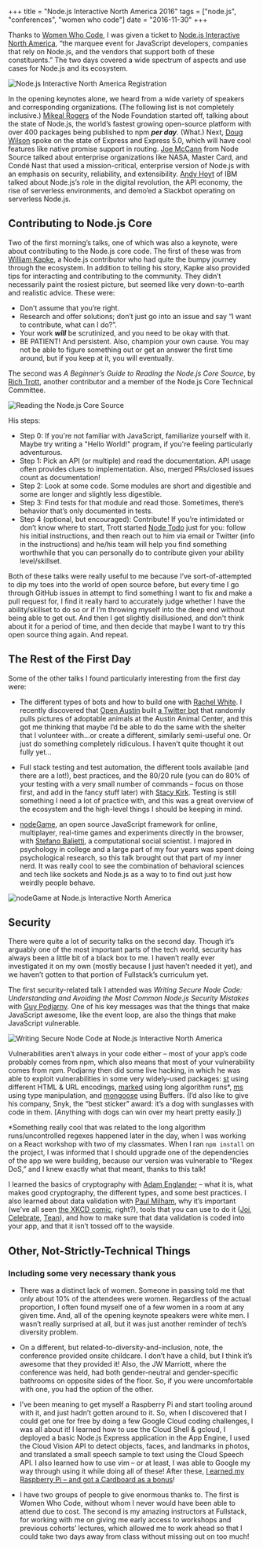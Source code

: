 +++
title = "Node.js Interactive North America 2016"
tags = ["node.js", "conferences", "women who code"]
date = "2016-11-30"
+++

Thanks to [Women Who Code](https://www.womenwhocode.com/), I was given a ticket to [Node.js Interactive North America](http://events.linuxfoundation.org/events/node-interactive), “the marquee event for JavaScript developers, companies that rely on Node.js, and the vendors that support both of these constituents.” The two days covered a wide spectrum of aspects and use cases for Node.js and its ecosystem.

<img src="/images/posts/2016-11/nodejs-interactive-2016-registration.JPG" class="center-img" alt="Node.js Interactive North America Registration"/>

In the opening keynotes alone, we heard from a wide variety of speakers and corresponding organizations. (The following list is not completely inclusive.) [Mikeal Rogers](https://twitter.com/mikeal) of the Node Foundation started off, talking about the state of Node.js, the world’s fastest growing open-source platform with over 400 packages being published to npm ***per day***. (What.) Next, [Doug Wilson](https://twitter.com/blipsofadoug) spoke on the state of Express and Express 5.0, which will have cool features like native promise support in routing. [Joe McCann](https://twitter.com/joemccann) from Node Source talked about enterprise organizations like NASA, Master Card, and Condé Nast that used a mission-critical, enterprise version of Node.js with an emphasis on security, reliability, and extensibility. [Andy Hoyt](https://twitter.com/andrew_j_hoyt) of IBM talked about Node.js’s role in the digital revolution, the API economy, the rise of serverless environments, and demo’ed a Slackbot operating on serverless Node.js.

## Contributing to Node.js Core

Two of the first morning’s talks, one of which was also a keynote, were about contributing to the Node.js core code. The first of these was from [William Kapke](https://twitter.com/williamkapke), a Node.js contributor who had quite the bumpy journey through the ecosystem. In addition to telling his story, Kapke also provided tips for interacting and contributing to the community. They didn’t necessarily paint the rosiest picture, but seemed like very down-to-earth and realistic advice. These were:

* Don’t assume that you’re right.
* Research and offer solutions; don’t just go into an issue and say “I want to contribute, what can I do?”.
* Your work ***will*** be scrutinized, and you need to be okay with that.
* BE PATIENT! And persistent. Also, champion your own cause. You may not be able to figure something out or get an answer the first time around, but if you keep at it, you will eventually.

The second was *A Beginner’s Guide to Reading the Node.js Core Source*, by [Rich Trott](https://twitter.com/trott), another contributor and a member of the Node.js Core Technical Committee.

<img src="/images/posts/2016-11/nodejs-interactive-2016-contributing.JPG" class="center-img" alt="Reading the Node.js Core Source"/>

His steps:

* Step 0: If you're not familiar with JavaScript, familiarize yourself with it. Maybe try writing a "Hello World!" program, if you're feeling particularly adventurous.
* Step 1: Pick an API (or multiple) and read the documentation. API usage often provides clues to implementation. Also, merged PRs/closed issues count as documentation!
* Step 2: Look at some code. Some modules are short and digestible and some are longer and slightly less digestible.
* Step 3: Find tests for that module and read those. Sometimes, there’s behavior that’s only documented in tests.
* Step 4 (optional, but encouraged): Contribute! If you’re intimidated or don’t know where to start, Trott started [Node Todo](http://nodetodo.org/) just for you: follow his initial instructions, and then reach out to him via email or Twitter (info in the instructions) and he/his team will help you find something worthwhile that you can personally do to contribute given your ability level/skillset.

Both of these talks were really useful to me because I’ve sort-of-attempted to dip my toes into the world of open source before, but every time I go through GitHub issues in attempt to find something I want to fix and make a pull request for, I find it really hard to accurately judge whether I have the ability/skillset to do so or if I’m throwing myself into the deep end without being able to get out. And then I get slightly disillusioned, and don't think about it for a period of time, and then decide that maybe I want to try this open source thing again. And repeat.

## The Rest of the First Day

Some of the other talks I found particularly interesting from the first day were:

* The different types of bots and how to build one with [Rachel White](https://twitter.com/ohhoe). I recently discovered that [Open Austin](https://www.open-austin.org/) built [a Twitter bot](https://github.com/open-austin/CutePetsAustin) that randomly pulls pictures of adoptable animals at the Austin Animal Center, and this got me thinking that maybe I’d be able to do the same with the shelter that I volunteer with...or create a different, similarly semi-useful one. Or just do something completely ridiculous. I haven’t quite thought it out fully yet...

* Full stack testing and test automation, the different tools available (and there are a lot!), best practices, and the 80/20 rule (you can do 80% of your testing with a very small number of commands – focus on those first, and add in the fancy stuff later) with [Stacy Kirk](https://twitter.com/queenofagileqa). Testing is still something I need a lot of practice with, and this was a great overview of the ecosystem and the high-level things I should be keeping in mind.

* [nodeGame](http://nodegame.org/), an open source JavaScript framework for online, multiplayer, real-time games and experiments directly in the browser, with [Stefano Balietti](https://twitter.com/balietti), a computational social scientist. I majored in psychology in college and a large part of my four years was spent doing psychological research, so this talk brought out that part of my inner nerd. It was really cool to see the combination of behavioral sciences and tech like sockets and Node.js as a way to to find out just how weirdly people behave.

<img src="/images/posts/2016-11/nodejs-interactive-2016-nodegame.JPG" class="center-img" alt="nodeGame at Node.js Interactive North America"/>

## Security

There were quite a lot of security talks on the second day. Though it’s arguably one of the most important parts of the tech world, security has always been a little bit of a black box to me. I haven’t really ever investigated it on my own (mostly because I just haven’t needed it yet), and we haven’t gotten to that portion of Fullstack’s curriculum yet.

The first security-related talk I attended was *Writing Secure Node Code: Understanding and Avoiding the Most Common Node.js Security Mistakes* with [Guy Podjarny](https://twitter.com/guypod). One of his key messages was that the things that make JavaScript awesome, like the event loop, are also the things that make JavaScript vulnerable.

<img src="/images/posts/2016-11/nodejs-interactive-2016-security.JPG" class="center-img" alt="Writing Secure Node Code at Node.js Interactive North America"/>

Vulnerabilities aren’t always in your code either – most of your app’s code probably comes from npm, which also means that most of your vulnerability comes from npm. Podjarny then did some live hacking, in which he was able to exploit vulnerabilities in some very widely-used packages: [st](https://www.npmjs.com/package/st) using different HTML & URL encodings, [marked](https://www.npmjs.com/package/marked) using long algorithm runs*, [ms](https://www.npmjs.com/package/ms) using type manipulation, and [mongoose](https://www.npmjs.com/package/mongoose) using Buffers. (I’d also like to give his company, Snyk, the “best sticker” award: it’s a dog with sunglasses with code in them. [Anything with dogs can win over my heart pretty easily.])

*Something really cool that was related to the long algorithm runs/uncontrolled regexes happened later in the day, when I was working on a React workshop with two of my classmates. When I ran `npm install` on the project, I was informed that I should upgrade one of the dependencies of the app we were building, because our version was vulnerable to “Regex DoS,” and I knew exactly what that meant, thanks to this talk!

I learned the basics of cryptography with [Adam Englander](https://twitter.com/adam_englander) – what it is, what makes good cryptography, the different types, and some best practices. I also learned about data validation with [Paul Milham](https://www.linkedin.com/in/paul-milham-6693a810), why it’s important (we’ve all seen [the XKCD comic](https://xkcd.com/327/), right?), tools that you can use to do it ([Joi](https://github.com/hapijs/joi), [Celebrate](https://github.com/continuationlabs/celebrate), [Tean](https://www.npmjs.com/package/tean)), and how to make sure that data validation is coded into your app, and that it isn’t tossed off to the wayside.

## Other, Not-Strictly-Technical Things

### Including some very necessary thank yous

* There was a distinct lack of women. Someone in passing told me that only about 10% of the attendees were women. Regardless of the actual proportion, I often found myself one of a few women in a room at any given time. And, all of the opening keynote speakers were white men. I wasn’t really surprised at all, but it was just another reminder of tech’s diversity problem.

* On a different, but related-to-diversity-and-inclusion, note, the conference provided onsite childcare. I don’t have a child, but I think it’s awesome that they provided it! Also, the JW Marriott, where the conference was held, had both gender-neutral and gender-specific bathrooms on opposite sides of the floor. So, if you were uncomfortable with one, you had the option of the other.

* I’ve been meaning to get myself a Raspberry Pi and start tooling around with it, and just hadn’t gotten around to it. So, when I discovered that I could get one for free by doing a few Google Cloud coding challenges, I was all about it! I learned how to use the Cloud Shell & gcloud, I deployed a basic Node.js Express application in the App Engine, I used the Cloud Vision API to detect objects, faces, and landmarks in photos, and translated a small speech sample to text using the Cloud Speech API. I also learned how to use vim – or at least, I was able to Google my way through using it while doing all of these! After these, [I earned my Raspberry Pi – and got a Cardboard as a bonus](https://twitter.com/BethQiang/status/803717252755419136)!

* I have two groups of people to give enormous thanks to. The first is Women Who Code, without whom I never would have been able to attend due to cost. The second is my amazing instructors at Fullstack, for working with me on giving me early access to workshops and previous cohorts’ lectures, which allowed me to work ahead so that I could take two days away from class without missing out on too much!
